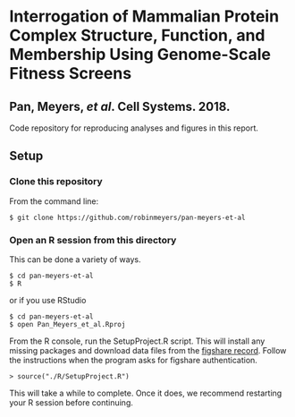 # Interrogation of Mammalian Protein Complex Structure, Function, and Membership Using Genome-Scale Fitness Screens

## Pan, Meyers, *et al*. Cell Systems. 2018.

Code repository for reproducing analyses and figures in this report.

## Setup

### Clone this repository

From the command line:

```
$ git clone https://github.com/robinmeyers/pan-meyers-et-al
```

### Open an R session from this directory

This can be done a variety of ways.

```
$ cd pan-meyers-et-al
$ R
```

or if you use RStudio

```
$ cd pan-meyers-et-al
$ open Pan_Meyers_et_al.Rproj
```

From the R console, run the SetupProject.R script. This will install any missing packages and download data files from the [figshare record](https://doi.org/10.6084/m9.figshare.6005297). Follow the instructions when the program asks for figshare authentication.

```
> source("./R/SetupProject.R")
```

This will take a while to complete. Once it does, we recommend restarting your R session before continuing.




